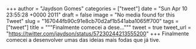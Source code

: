 
+++
author = "Jaydson Gomes"
categories = ["tweet"]
date = "Sun Apr 10 23:55:28 +0000 2011"
draft = false
image = "No media found for this Tweet"
slug = "167044fb90c91e8cb70d2af1b541aba1065ff700"
tags = ["tweet"]
title = """Finalmente comecei a dese..."""
tweet = true
tweet_url = "https://twitter.com/jaydson/status/57230244213555200"
+++
Finalmente comecei a desenvolver umas das ideias mais fodas que já tive.
